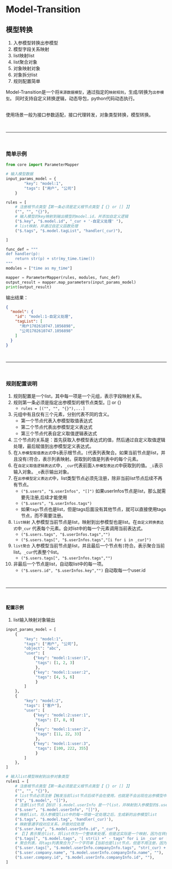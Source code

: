 # Model-Transition
## 模型转换
1. 入参模型转换出参模型
2. 模型字段关系映射
3. list映射list
4. list聚合对象
5. 对象映射对象
6. 对象拆分list
7. 规则配置简单


Model-Transition是一个将`来源数据模型`，通过指定的`映射规则`，生成/转换为`出参模型`。
同时支持自定义转换逻辑，动态导包，python代码动态执行。
<br>
<br>

使用场景一般为接口参数适配，接口代理转发，对象类型转换，模型转换。

<br>
<hr>
<br>

### 简单示例

```python
from core import ParameterMapper

# 输入模型数据
input_params_model = {
        "key": "model:1",
        "tags": ["用户", "公司"]
    }

rules = [
    # 注册根节点类型【第一条必须是定义根节点类型【 {} or [] 】】
    ("", "", "{}"),
    # 输入模型的key映射到输出模型的model.id，并添加自定义逻辑
    ("$.key", "$.model.id", "_cur + '-自定义处理' "),
    # list映射，并通过自定义函数处理
    ("$.tags", "$.model.tagList", "handler(_cur)"),

]

func_def = """
def handler(p):
    return str(p) + str(my_time.time())
"""
modules = ["time as my_time"]

mapper = ParameterMapper(rules, modules, func_def)
output_result = mapper.map_parameters(input_params_model)
print(output_result)
```

输出结果：
```json
{
  "model": {
    "id": "model:1-自定义处理",
    "tagList": [
      "用户1702610747.1056898",
      "公司1702610747.1056898"
    ]
  }
}
```
<br>
<hr>
<br>

### 规则配置说明
1. 规则配置是一个list，其中每一项是一个元组，表示字段映射关系。
2. 规则第一条必须是指定出参模型的根节点类型。[] or {}
    - `rules = [("", "", "{}"),...]`
3. 元组中有且仅有三个元素，分别代表不同的含义。
   - 第一个节点代表入参模型取值表达式
   - 第二个节点代表出参模型定义表达式
   - 第三个节点代表自定义取值逻辑表达式
4. 三个节点的关系是：首先获取入参模型表达式的值，然后通过自定义取值逻辑处理，最后赋值到出参模型定义表达式。
5. 在`入参模型取值表达式`中`$`表示根节点。`[`代表列表聚合。如果当前节点是list，并且没有`[`符合，表示列表映射。获取到的值是列表中的每个元素。
6. 在`自定义取值逻辑表达式`中，`_cur`代表前面`入参模型表达式`中获取到的值。`_i`表示输入对象。`_o`表示输出对象。
7. 在`出参模型定义表达式`中，list类型节点必须先注册，除非当前list节点后续不再有节点。
   - `("$.users", "$.userInfos", "[]")` 如果userInfos节点是list，那么就需要先注册,后续才能使用
    - `("$.users", "$.userInfos.tags")`
   - 如果`tags`节点也是list，但是tags后面没有其他节点，就可以直接使用tags节点，而不需要注册。
8. `list映射` 入参模型当前节点是list，映射到出参模型也是list。在`自定义转换表达式`中`_cur` 代表每个元素。会对list中的每一个元素调用当前表达式。
   - `("$.users.tags", "$.userInfos.tags","")`
   - `("$.users.tags[", "$.userInfos.tags","[i for i in _cur]")`
9. `list聚合` 入参模型当前节点是list，并且最后一个节点有`[`符合。表示聚合当前list。`_cur`代表整个list。
   - `("$.users.tags[", "$.userInfos.tags","")`
10. 非最后一个节点是list，自动取list中的每一项。
    - `("$.users.id", "$.userInfos.key","")` 自动取每一个user.id
    
<br>
<hr>
<br>

#### 配置示例
1. list输入映射对象输出
```python
input_params_model = [
    {
        "key": "model:1",
        "tags": ["用户", "公司"],
        "object": "abc",
        "user": [
            {"key": "model:1:user:1",
             "tags": [1, 2, 3]
             },
            {"key": "model:1:user:2",
             "tags": [4, 5, 6]
             }
        ]
    },
    {
        "key": "model:2",
        "tags": ["客户"],
        "user": [
            {"key": "model:2:user:1",
             "tags": [7, 8, 9]
             },
            {"key": "model:1:user:2",
             "tags": [11, 22, 33]
             },
            {"key": "model:1:user:3",
             "tags": [100, 222, 355]
             }
        ]
    },
]

# 输入list模型映射到出参对象类型
rules1 = [
    # 注册根节点类型【第一条必须是定义根节点类型【 {} or [] 】】
    ("", "", "{}"),
    # list节点必须注册【触发当前list节点后续不会在使用，也就是不会出现在出参模型中】
    ("$", "$.model", "[]"),
    # 注册list节点【标识：$.model.userInfo 是一个list，并映射到入参模型的$.user】
    ("$.user", "$.model.userInfo", "[]"),
    # 映射list。将入参模型list中的每一项做一定处理之后，生成新的出参模型list
    ("$.tags", "$.model.tag", 'handler(_cur)'),
    # 映射普通字段对应关系，并做对应处理
    ("$.user.key", "$.model.userInfo.id", "_cur"),
    # 【[】表示聚合list，将list作为一个整体来处理，但是这实际是一个映射，因为在转换逻辑中编写了列表推导式
    ("$.tags[", "$.model.tags", '[ str(i) +" - tags" for i in _cur or []]'),
    # 聚合列表，将tags列表聚合为了一个字符串【当前也是list节点，但是不用注册，因为tags没有后续节点】
    ("$.user.tags[", "$.model.userInfo.companyInfo.tags", "str(_cur) + ' - desc'"),
    ("$.user.company.name", "$.model.userInfo.companyInfo.name", ""),
    ("$.user.company.id", "$.model.userInfo.companyInfo.id", ""),
]
```